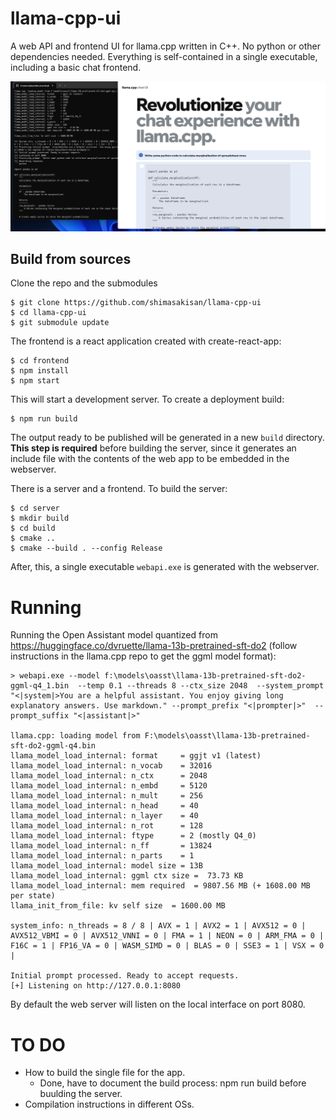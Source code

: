 
# llama-cpp-ui

A web API and frontend UI for llama.cpp written in C++. No python or other dependencies needed. Everything is self-contained in a single executable, including a basic chat frontend.

![](imgs/sample6.png)


## Build from sources

Clone the repo and the submodules

```shell
$ git clone https://github.com/shimasakisan/llama-cpp-ui
$ cd llama-cpp-ui
$ git submodule update
```

The frontend is a react application created with create-react-app: 

```shell
$ cd frontend
$ npm install
$ npm start
```

This will start a development server. To create a deployment build: 

```shell
$ npm run build
```

The output ready to be published will be generated in a new `build` directory. **This step is required** before building the server,
since it generates an include file with the contents of the web app to be embedded in the webserver.

There is a server and a frontend. To build the server: 

```shell
$ cd server
$ mkdir build
$ cd build
$ cmake ..
$ cmake --build . --config Release
```

After, this, a single executable `webapi.exe` is generated with the webserver. 


# Running

Running the Open Assistant model quantized from https://huggingface.co/dvruette/llama-13b-pretrained-sft-do2 (follow instructions in the llama.cpp repo to get the ggml model format):

```
> webapi.exe --model f:\models\oasst\llama-13b-pretrained-sft-do2-ggml-q4_1.bin  --temp 0.1 --threads 8 --ctx_size 2048  --system_prompt "<|system|>You are a helpful assistant. You enjoy giving long explanatory answers. Use markdown." --prompt_prefix "<|prompter|>"  --prompt_suffix "<|assistant|>"

llama.cpp: loading model from F:\models\oasst\llama-13b-pretrained-sft-do2-ggml-q4.bin
llama_model_load_internal: format     = ggjt v1 (latest)
llama_model_load_internal: n_vocab    = 32016
llama_model_load_internal: n_ctx      = 2048
llama_model_load_internal: n_embd     = 5120
llama_model_load_internal: n_mult     = 256
llama_model_load_internal: n_head     = 40
llama_model_load_internal: n_layer    = 40
llama_model_load_internal: n_rot      = 128
llama_model_load_internal: ftype      = 2 (mostly Q4_0)
llama_model_load_internal: n_ff       = 13824
llama_model_load_internal: n_parts    = 1
llama_model_load_internal: model size = 13B
llama_model_load_internal: ggml ctx size =  73.73 KB
llama_model_load_internal: mem required  = 9807.56 MB (+ 1608.00 MB per state)
llama_init_from_file: kv self size  = 1600.00 MB

system_info: n_threads = 8 / 8 | AVX = 1 | AVX2 = 1 | AVX512 = 0 | AVX512_VBMI = 0 | AVX512_VNNI = 0 | FMA = 1 | NEON = 0 | ARM_FMA = 0 | F16C = 1 | FP16_VA = 0 | WASM_SIMD = 0 | BLAS = 0 | SSE3 = 1 | VSX = 0 |

Initial prompt processed. Ready to accept requests.
[+] Listening on http://127.0.0.1:8080

```

By default the web server will listen on the local interface on port 8080.


# TO DO

* How to build the single file for the app.
    * Done, have to document the build process: npm run build before buulding the server.
* Compilation instructions in different OSs.
